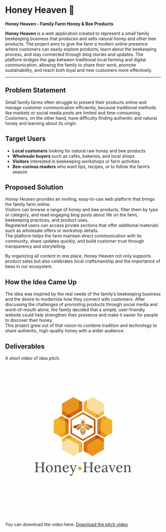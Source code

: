 # Honey Heaven 🐝  
**Honey Heaven - Family Farm Honey & Bee Products**  

**Honey Heaven** is a web application created to represent a small family beekeeping business that produces and sells natural honey and other bee products. The project aims to give the farm a modern online presence where customers can easily explore products, learn about the beekeeping process, and stay connected through blog stories and updates. The platform bridges the gap between traditional local farming and digital communication, allowing the family to share their work, promote sustainability, and reach both loyal and new customers more effectively.

---

## Problem Statement
Small family farms often struggle to present their products online and manage customer communication efficiently, because traditional methods like markets or social media posts are limited and time-consuming.
Customers, on the other hand, have difficulty finding authentic and natural honey and learning about its origin.


## Target Users
- **Local customers** looking for natural raw honey and bee products  
- **Wholesale buyers** such as cafés, bakeries, and local shops  
- **Visitors** interested in beekeeping workshops or farm activities
- **Bee-curious readers** who want tips, recipes, or to follow the farm’s season  


## Proposed Solution
*Honey Heaven* provides an inviting, easy-to-use web platform that brings the family farm online.  
Visitors can browse a range of honey and bee products, filter them by type or category, and read engaging blog posts about life on the farm, beekeeping practices, and product uses.  
Registered users can access private sections that offer additional materials such as wholesale offers or workshop details.  
The platform helps the farm maintain direct communication with its community, share updates quickly, and build customer trust through transparency and storytelling.  

By organizing all content in one place, Honey Heaven not only supports product sales but also celebrates local craftsmanship and the importance of bees in our ecosystem.


## How the Idea Came Up
The idea was inspired by the real needs of the family’s beekeeping business and the desire to modernize how they connect with customers. After discussing the challenges of promoting products through social media and word-of-mouth alone, the family decided that a simple, user-friendly website could help strengthen their presence and make it easier for people to discover their honey.  
This project grew out of that vision-to combine tradition and technology to share authentic, high-quality honey with a wider audience.


## Deliverables
A short video of idea pitch.
[![Watch the video](https://github.com/ibaricevic/HCI/blob/idea-pitch/assignments/idea-pitch/HH_logo.png)](https://github.com/ibaricevic/HCI/blob/idea-pitch/assignments/idea-pitch/Honey%20Heaven_%20Idea%20Pitch.mp4)

You can download the video here:
<a href="./Honey%20Heaven_%20Idea%20Pitch.mp4">Download the pitch video</a>